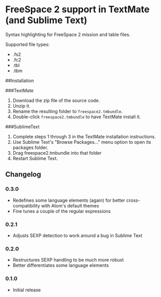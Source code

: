 # FreeSpace 2 support in TextMate (and Sublime Text)

Syntax highlighting for FreeSpace 2 mission and table files.

Supported file types:
- .fs2
- .fc2
- .tbl
- .tbm

##Installation

###TextMate

1. Download the zip file of the source code.
2. Unzip it.
3. Rename the resulting folder to `freespace2.tmbundle`.
4. Double-click `freespace2.tmbundle` to have TextMate install it.

###SublimeText

1. Complete steps 1 through 3 in the TextMate installation instructions.
2. Use Sublime Text's "Browse Packages..." menu option to open its packages folder. 
3. Drag freespace2.tmbundle into that folder
4. Restart Sublime Text.

## Changelog

### 0.3.0
* Redefines some language elements (again) for better cross-compatibility with Atom's default themes
* Fine tunes a couple of the regular expressions

### 0.2.1
* Adjusts SEXP detection to work around a bug in Sublime Text

### 0.2.0
* Restructures SEXP handling to be much more robust
* Better differentiates some language elements

### 0.1.0
* Initial release